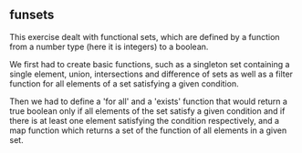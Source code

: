 ## funsets

This exercise dealt with functional sets, which are defined by a function from a number type (here it is integers) to a boolean.

We first had to create basic functions, such as a singleton set containing a single element, union, intersections and difference of sets as well as a filter function for all elements of a set satisfying a given condition.

Then we had to define a 'for all' and a 'exists' function that would return a true boolean only if all elements of the set satisfy a given condition and if there is at least one element satisfying the condition respectively, and a map function which returns a set of the function of all elements in a given set.
